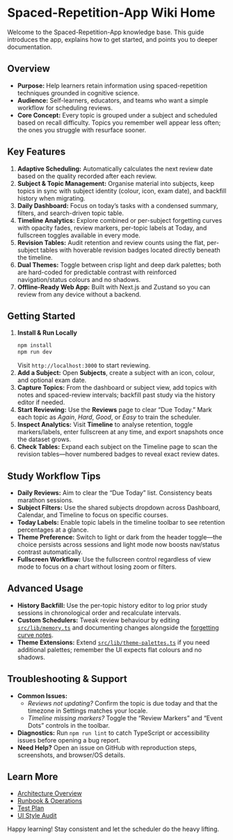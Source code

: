# Spaced-Repetition-App Wiki Home

Welcome to the Spaced-Repetition-App knowledge base. This guide introduces the app, explains how to get started, and points you to deeper documentation.

## Overview
- **Purpose:** Help learners retain information using spaced-repetition techniques grounded in cognitive science.
- **Audience:** Self-learners, educators, and teams who want a simple workflow for scheduling reviews.
- **Core Concept:** Every topic is grouped under a subject and scheduled based on recall difficulty. Topics you remember well appear less often; the ones you struggle with resurface sooner.

## Key Features
1. **Adaptive Scheduling:** Automatically calculates the next review date based on the quality recorded after each review.
2. **Subject & Topic Management:** Organise material into subjects, keep topics in sync with subject identity (colour, icon, exam date), and backfill history when migrating.
3. **Daily Dashboard:** Focus on today’s tasks with a condensed summary, filters, and search-driven topic table.
4. **Timeline Analytics:** Explore combined or per-subject forgetting curves with opacity fades, review markers, per-topic labels at Today, and fullscreen toggles available in every mode.
5. **Revision Tables:** Audit retention and review counts using the flat, per-subject tables with hoverable revision badges located directly beneath the timeline.
6. **Dual Themes:** Toggle between crisp light and deep dark palettes; both are hard-coded for predictable contrast with reinforced navigation/status colours and no shadows.
7. **Offline-Ready Web App:** Built with Next.js and Zustand so you can review from any device without a backend.

## Getting Started
1. **Install & Run Locally**
   ```bash
   npm install
   npm run dev
   ```
   Visit `http://localhost:3000` to start reviewing.
2. **Add a Subject:** Open **Subjects**, create a subject with an icon, colour, and optional exam date.
3. **Capture Topics:** From the dashboard or subject view, add topics with notes and spaced-review intervals; backfill past study via the history editor if needed.
4. **Start Reviewing:** Use the **Reviews** page to clear “Due Today.” Mark each topic as *Again*, *Hard*, *Good*, or *Easy* to train the scheduler.
5. **Inspect Analytics:** Visit **Timeline** to analyse retention, toggle markers/labels, enter fullscreen at any time, and export snapshots once the dataset grows.
6. **Check Tables:** Expand each subject on the Timeline page to scan the revision tables—hover numbered badges to reveal exact review dates.

## Study Workflow Tips
- **Daily Reviews:** Aim to clear the “Due Today” list. Consistency beats marathon sessions.
- **Subject Filters:** Use the shared subjects dropdown across Dashboard, Calendar, and Timeline to focus on specific courses.
- **Today Labels:** Enable topic labels in the timeline toolbar to see retention percentages at a glance.
- **Theme Preference:** Switch to light or dark from the header toggle—the choice persists across sessions and light mode now boosts nav/status contrast automatically.
- **Fullscreen Workflow:** Use the fullscreen control regardless of view mode to focus on a chart without losing zoom or filters.

## Advanced Usage
- **History Backfill:** Use the per-topic history editor to log prior study sessions in chronological order and recalculate intervals.
- **Custom Schedulers:** Tweak review behaviour by editing [`src/lib/memory.ts`](https://github.com/rasikasrimal/Spaced-Repetition-App/blob/main/src/lib/memory.ts) and documenting changes alongside the [forgetting curve notes](https://github.com/rasikasrimal/Spaced-Repetition-App/blob/main/docs/forgetting-curve.md).
- **Theme Extensions:** Extend [`src/lib/theme-palettes.ts`](https://github.com/rasikasrimal/Spaced-Repetition-App/blob/main/src/lib/theme-palettes.ts) if you need additional palettes; remember the UI expects flat colours and no shadows.

## Troubleshooting & Support
- **Common Issues:**
  - *Reviews not updating?* Confirm the topic is due today and that the timezone in Settings matches your locale.
  - *Timeline missing markers?* Toggle the “Review Markers” and “Event Dots” controls in the toolbar.
- **Diagnostics:** Run `npm run lint` to catch TypeScript or accessibility issues before opening a bug report.
- **Need Help?** Open an issue on GitHub with reproduction steps, screenshots, and browser/OS details.

## Learn More
- [Architecture Overview](https://github.com/rasikasrimal/Spaced-Repetition-App/blob/main/docs/architecture.md)
- [Runbook & Operations](https://github.com/rasikasrimal/Spaced-Repetition-App/blob/main/docs/runbook.md)
- [Test Plan](https://github.com/rasikasrimal/Spaced-Repetition-App/blob/main/docs/test-plan.md)
- [UI Style Audit](https://github.com/rasikasrimal/Spaced-Repetition-App/blob/main/docs/ui-style-audit.md)

Happy learning! Stay consistent and let the scheduler do the heavy lifting.
